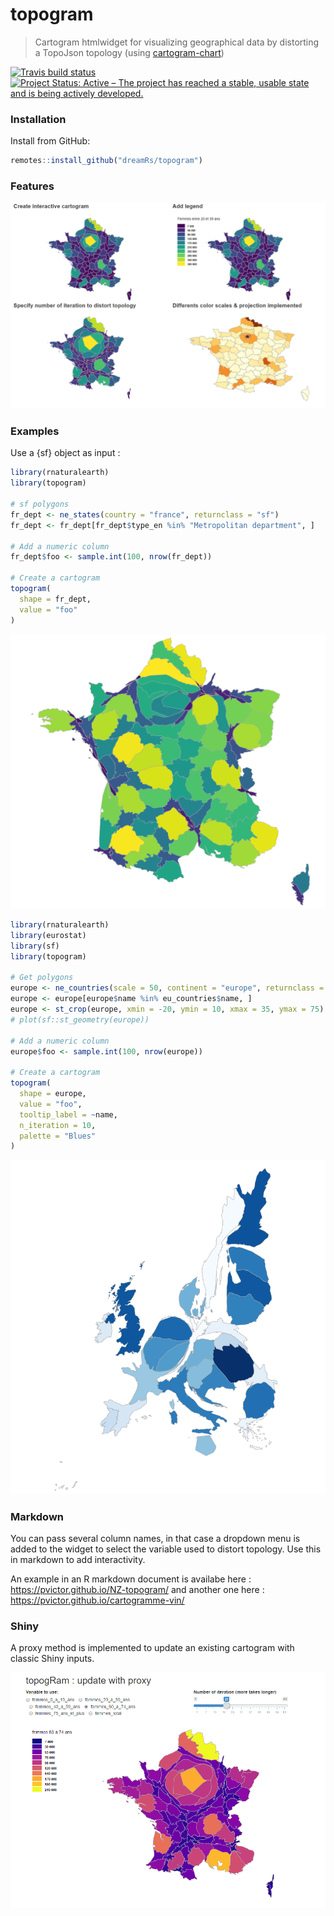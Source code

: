 # topogram

> Cartogram htmlwidget for visualizing geographical data by distorting a TopoJson topology (using [cartogram-chart](https://github.com/vasturiano/cartogram-chart))

<!-- badges: start -->
[![Travis build status](https://travis-ci.org/dreamRs/topogram.svg?branch=master)](https://travis-ci.org/dreamRs/topogram)
[![Project Status: Active – The project has reached a stable, usable state and is being actively developed.](http://www.repostatus.org/badges/latest/active.svg)](http://www.repostatus.org/#active)
<!-- badges: end -->


### Installation

Install from GitHub:

```r
remotes::install_github("dreamRs/topogram")
```


### Features


![](man/figures/features.png)


### Examples

Use a {sf} object as input :

```r
library(rnaturalearth)
library(topogram)

# sf polygons
fr_dept <- ne_states(country = "france", returnclass = "sf")
fr_dept <- fr_dept[fr_dept$type_en %in% "Metropolitan department", ]

# Add a numeric column
fr_dept$foo <- sample.int(100, nrow(fr_dept))

# Create a cartogram
topogram(
  shape = fr_dept, 
  value = "foo"
)
```

![](man/figures/france.png)


```r
library(rnaturalearth)
library(eurostat)
library(sf)
library(topogram)

# Get polygons
europe <- ne_countries(scale = 50, continent = "europe", returnclass = "sf")
europe <- europe[europe$name %in% eu_countries$name, ]
europe <- st_crop(europe, xmin = -20, ymin = 10, xmax = 35, ymax = 75)
# plot(sf::st_geometry(europe))

# Add a numeric column 
europe$foo <- sample.int(100, nrow(europe))

# Create a cartogram
topogram(
  shape = europe, 
  value = "foo", 
  tooltip_label = ~name, 
  n_iteration = 10, 
  palette = "Blues"
)
```
![](man/figures/europe.png)



### Markdown

You can pass several column names, in that case a dropdown menu is added to the widget to select the variable used to distort topology. Use this in markdown to add interactivity.

An example in an R markdown document is availabe here : https://pvictor.github.io/NZ-topogram/ and another one here : https://pvictor.github.io/cartogramme-vin/


### Shiny

A proxy method is implemented to update an existing cartogram with classic Shiny inputs.

![](man/figures/example-proxy.gif)




